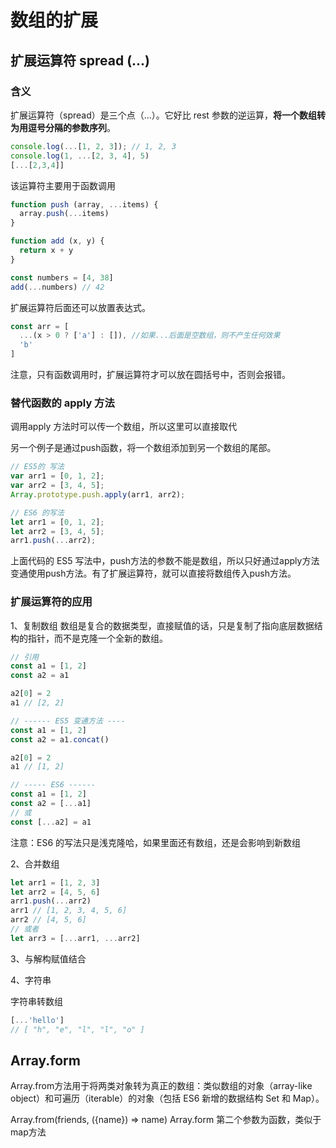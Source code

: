 # 数组的扩展

## 扩展运算符 spread (...)

### 含义

扩展运算符（spread）是三个点（...）。它好比 rest 参数的逆运算，**将一个数组转为用逗号分隔的参数序列**。

```js
console.log(...[1, 2, 3]); // 1, 2, 3
console.log(1, ...[2, 3, 4], 5)
[...[2,3,4]]
```

该运算符主要用于函数调用

```js
function push (array, ...items) {
  array.push(...items)
}

function add (x, y) {
  return x + y
}

const numbers = [4, 38]
add(...numbers) // 42
```

扩展运算符后面还可以放置表达式。

```js
const arr = [
  ...(x > 0 ? ['a'] : []), //如果...后面是空数组，则不产生任何效果
  'b'
]
```

注意，只有函数调用时，扩展运算符才可以放在圆括号中，否则会报错。

### 替代函数的 apply 方法

调用apply 方法时可以传一个数组，所以这里可以直接取代

另一个例子是通过push函数，将一个数组添加到另一个数组的尾部。

```js
// ES5的 写法
var arr1 = [0, 1, 2];
var arr2 = [3, 4, 5];
Array.prototype.push.apply(arr1, arr2);

// ES6 的写法
let arr1 = [0, 1, 2];
let arr2 = [3, 4, 5];
arr1.push(...arr2);
```

上面代码的 ES5 写法中，push方法的参数不能是数组，所以只好通过apply方法变通使用push方法。有了扩展运算符，就可以直接将数组传入push方法。

### 扩展运算符的应用

1、复制数组
数组是复合的数据类型，直接赋值的话，只是复制了指向底层数据结构的指针，而不是克隆一个全新的数组。

```js
// 引用
const a1 = [1, 2]
const a2 = a1

a2[0] = 2
a1 // [2, 2]

// ------ ES5 变通方法 ----
const a1 = [1, 2]
const a2 = a1.concat()

a2[0] = 2
a1 // [1, 2]

// ----- ES6 ------
const a1 = [1, 2]
const a2 = [...a1]
// 或
const [...a2] = a1
```

注意：ES6 的写法只是浅克隆哈，如果里面还有数组，还是会影响到新数组

2、合并数组

```js
let arr1 = [1, 2, 3]
let arr2 = [4, 5, 6]
arr1.push(...arr2)
arr1 // [1, 2, 3, 4, 5, 6]
arr2 // [4, 5, 6]
// 或者
let arr3 = [...arr1, ...arr2]
```

3、与解构赋值结合

4、字符串

字符串转数组

```js
[...'hello']
// [ "h", "e", "l", "l", "o" ]
```

## Array.form

Array.from方法用于将两类对象转为真正的数组：类似数组的对象（array-like object）和可遍历（iterable）的对象（包括 ES6 新增的数据结构 Set 和 Map）。

Array.from(friends, ({name}) => name)
Array.form 第二个参数为函数，类似于map方法
